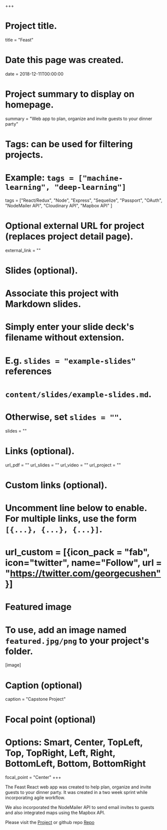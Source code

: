 +++
# Project title.
title = "Feast"

# Date this page was created.
date = 2018-12-11T00:00:00

# Project summary to display on homepage.
summary = "Web app to plan, organize and invite guests to your dinner party"

# Tags: can be used for filtering projects.
# Example: `tags = ["machine-learning", "deep-learning"]`
tags = ["React/Redux", "Node", "Express", "Sequelize", "Passport", "OAuth",
"NodeMailer API", "Cloudinary API", "Mapbox API" ]

# Optional external URL for project (replaces project detail page).
external_link = ""

# Slides (optional).
#   Associate this project with Markdown slides.
#   Simply enter your slide deck's filename without extension.
#   E.g. `slides = "example-slides"` references
#   `content/slides/example-slides.md`.
#   Otherwise, set `slides = ""`.
slides = ""

# Links (optional).
url_pdf = ""
url_slides = ""
url_video = ""
url_project = ""

# Custom links (optional).
#   Uncomment line below to enable. For multiple links, use the form `[{...}, {...}, {...}]`.
# url_custom = [{icon_pack = "fab", icon="twitter", name="Follow", url = "https://twitter.com/georgecushen"}]

# Featured image
# To use, add an image named `featured.jpg/png` to your project's folder.
[image]
  # Caption (optional)
  caption = "Capstone Project"

  # Focal point (optional)
  # Options: Smart, Center, TopLeft, Top, TopRight, Left, Right, BottomLeft, Bottom, BottomRight
  focal_point = "Center"
+++

The Feast React web app was created to help plan, organize and invite guests to your dinner party. It was
created in a two week sprint while incorporating agile workflow.

We also incorporated the NodeMailer API to send email invites to guests and also integrated maps using the Mapbox API.

Please visit the [Project](https://team-feast.herokuapp.com/) or github repo [Repo](https://github.com/Team-Feast/dinner-party)

